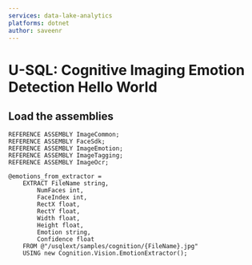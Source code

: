 ```yaml
---
services: data-lake-analytics
platforms: dotnet
author: saveenr
---
```


# U-SQL: Cognitive Imaging Emotion Detection Hello World

## Load the assemblies

```
REFERENCE ASSEMBLY ImageCommon;
REFERENCE ASSEMBLY FaceSdk;
REFERENCE ASSEMBLY ImageEmotion;
REFERENCE ASSEMBLY ImageTagging;
REFERENCE ASSEMBLY ImageOcr;

@emotions_from_extractor =
    EXTRACT FileName string, 
        NumFaces int, 
        FaceIndex int, 
        RectX float, 
        RectY float, 
        Width float, 
        Height float, 
        Emotion string, 
        Confidence float
    FROM @"/usqlext/samples/cognition/{FileName}.jpg"
    USING new Cognition.Vision.EmotionExtractor();
```


